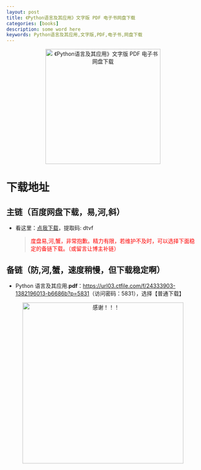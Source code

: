 ```yaml
---
layout: post
title: 《Python语言及其应用》文字版 PDF 电子书网盘下载
categories: [books]
description: some word here
keywords: Python语言及其应用,文字版,PDF,电子书,网盘下载
---
```


<div align="center"><img src="https://pic.imgdb.cn/item/6706399cd29ded1a8c7fcbc2.png" alt="《Python语言及其应用》文字版 PDF 电子书网盘下载" width="300px" height="auto"></div>

# 下载地址

## 主链（百度网盘下载，易,河,斜）

- 看这里：[点我下载](https://pan.baidu.com/s/1iMXUbSbtZQZjDcqDmnWUyw?pwd=dtvf)，提取码: dtvf

  > <p style="color:red" >度盘易,河,蟹，非常抱歉。精力有限，若维护不及时，可以选择下面稳定的备链下载。（或留言让博主补链）</p>

## 备链（防,河,蟹，速度稍慢，但下载稳定啊）

- Python 语言及其应用.**pdf**：<https://url03.ctfile.com/f/24333903-1382196013-b6686b?p=5831>（访问密码：5831），选择【普通下载】

<div align="center"><img src="https://pic.imgdb.cn/item/6707df6bd29ded1a8ce37031.gif" alt="感谢！！！" width="420px" height="auto"/></div>
